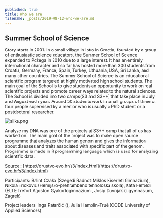 ```yaml
---
published: true
title: Who we are
filename: _posts/2019-08-12-who-we-are.md
---
```

## Summer School of Science

Story starts in 2001. in a small village in Istra in Croatia, founded by a group of enthusiastic science educators, the Summer School of Science expanded to Požega in 2010 due to a large interest. It has an entirely international character and so far has hosted more than 300 students from Croatia, Germany, France, Spain, Turkey, Lithuania, USA, Sri Lanka, and many other countries. The Summer School of Science is an educational scientific program targeted at highly motivated high school students. The main goal of the School is to give students an opportunity to work on real scientific projects and promote career ways related to the natural sciences. The School is divided into two camps(S3 and S3++) that take place in July and August each year. Around 50 students work in small groups of three or four people supervised by a mentor who is usually a PhD student or a postdoctoral researcher.

![slika.png](/myDNA/img/slika.png)


Analyze my DNA was one of the projects at S3++ camp that all of us has worked on. The main goal of the project was to make open source programme that analyzes the human genom and gives the information about diseases and traits associated with specific part of the genom. Programme is made in R programming language which is used for analyzing scientific data.

Source : [https://drustvo-evo.hr/s3/index.html](https://drustvo-evo.hr/s3/index.html)


Participants: Balint Czako (Szegedi Radnoti Miklos Kiserleti Gimnazium), Nikola Tričković (Hemijsko-prehrambeno tehnološka škola), Kata Felfoldi (ELTE Trefort Agoston Gyakorlogimnazium), Josip Duvnjak (ii.gymnasium, Zagreb)



Project leaders: Inga Patarčić (), Julia Hamblin-Trué (CODE University of Applied Sciences)
